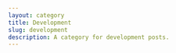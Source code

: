 ```yaml
---
layout: category
title: Development
slug: development
description: A category for development posts.
---
```

